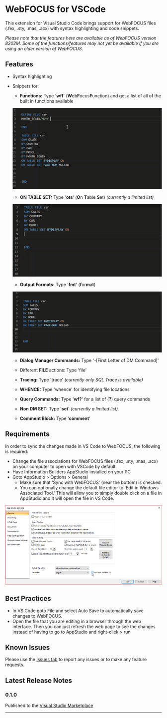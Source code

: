 # WebFOCUS for VSCode

This extension for Visual Studio Code brings support for WebFOCUS files (.fex, .sty, .mas, .acx) with syntax highlighting and code snippets. 

*Please note that the features here are available as of WebFOCUS version 8202M. Some of the functions/features may not yet be available if you are using an older version of WebFOCUS.* 


## Features

 - Syntax highlighting
 - Snippets for:
 
    - **Functions:** Type '**wff**' (**W**eb**F**ocus**F**unction) and get a list of all of the built in functions available

    ![Function snippet](images/Functions.gif)

    - **ON TABLE SET:** Type '**ots**' (**O**n **T**able **S**et) *(currently a limited list)*

    ![ON TABLE SET snippet](images/OnTableSet.gif)   

    - **Output Formats:** Type '**fmt**' (**f**or**m**a**t**)

    ![Format snippet](images/Format.gif)   

    - **Dialog Manager Commands:** Type '-[First Letter of DM Command]'  

    - Different **FILE** actions: Type 'file'

    - **Tracing:** Type 'trace' *(currently only SQL Trace is available)*

    - **WHENCE:** Type 'whence' for identifying file locations

    - **Query Commands:** Type '**wf?**' for a list of (**?**) query commands

    - **Non DM SET:** Type '**set**' *(currently a limited list)*
    
    - **Comment Block:** Type '**comment**'

## Requirements

In order to sync the changes made in VS Code to WebFOCUS, the following is required:
* Change the file associations for WebFOCUS files (.fex, .sty, .mas, .acx) on your computer to open with VSCode by default.
* Have Information Builders AppStudio installed on your PC
* Goto  AppStudio > Options > General 
    - Make sure that 'Sync with WebFOCUS' (near the bottom) is checked. 
    - You can optionally change the default file editor to 'Edit in Windows Associated Tool.' This will allow you to simply double click on a file in AppStudio and it will open the file in VS Code.

 ![App Studio Options](images/AppStudioOptions.png)

## Best Practices

* In VS Code goto File and select Auto Save to automatically save changes to WebFOCUS.
* Open the file that you are editing in a browser through the web interface. Then you can just refresh the web page to see the changes instead of having to go to AppStudio and right-click > run

## Known Issues

Please use the [Issues tab](https://github.com/steebn/WebFOCUS-VSCode/issues) to report any issues or to make any feature requests. 

## Latest Release Notes

### 0.1.0

Published to the [Visual Studio Marketplace](https://marketplace.visualstudio.com/items?itemName=steebn.webfocus)


----------
 
